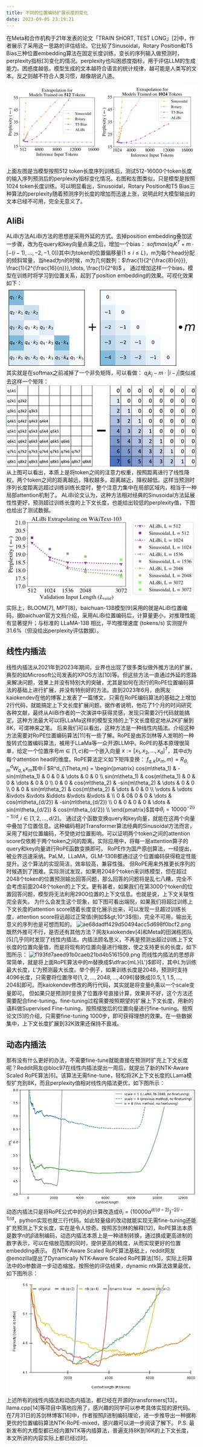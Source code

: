 ```yaml
---
title: 不同的位置编码扩展长度的变化
date: 2023-09-05 23:19:21
---
```



在Meta和合作机构于21年发表的论文「TRAIN SHORT, TEST LONG」[2]中，作者展示了采用这一思路的评估结论。它比较了Sinusoidal，Rotary Position和T5 Bias三种位置embedding算法在固定长度训练，变长的序列输入做预测时，perplexity指标[3]变化的情况。perplexity也叫困惑度指标，用于评估LLM的生成能力。困惑度越低，模型生成的文本越符合语言的统计规律，越可能是人类写的文本。反之则越不符合人类习惯，越像胡说八道。

![](https://raw.githubusercontent.com/dijiatrustlight/Chart_bed/master/img/202308171916023.png)

上面左图是当模型按照512 token长度序列训练后，测试512-16000个token长度的输入序列预测后的perplexity指标变化情况。右图和左图类似，只是模型是按照1024 token长度训练。可以明显看出，Sinusoidal，Rotary Position和T5 Bias三种算法的perplexity随着预测序列长度的增加而迅速上涨，说明此时大模型输出的文本已经不可用，完全无意义了。


## AliBi
ALiBi方法ALiBi方法的思想是采用外延的方式。去掉position embedding叠加这一步骤，改为在query和key向量点乘之后，增加一个bias：
$softmax(q_iK^T+m \cdot [-(i-1),\dots,-2, -1, 0])$其中i为token的位置偏移量($1\le i \le L$)，m为每个head分配的倾斜常量，当head为n的时候，m为几何数列：$\frac{1}{2^{\frac{8}{n}}}, \frac{1}{2^{\frac{16}{n}}},\dots, \frac{1}{2^8}$ 。
通过增加这样一个bias，模型在训练时将学习到位置关系，起到了position embedding的效果。可视化效果如下：
![](https://raw.githubusercontent.com/dijiatrustlight/Chart_bed/master/img/202308171919782.png)
其实就是在softmax之前减掉了一个非负矩阵，可以看做：
$q_ik_j-m \cdot |i-j|$类似减去这样一个矩阵：
![](https://raw.githubusercontent.com/dijiatrustlight/Chart_bed/master/img/202308171920684.png)
从上图可以看出，本质上是将token之间的注意力权重，按照距离进行了线性降权，两个token之间的距离越远，降权越多。距离越近，降权越低。这样当预测时序列长度距离远超过训练训练长度时，整个注意力集中在局部区域内，相当于一种局部attention机制了。
ALiBi论文认为，这种方法相对经典的Sinusoidal方法延展性性更好，预测超过训练长度的上下文长度，也能给出较低的perplexity值，下图也给出了测试数据。
![](https://raw.githubusercontent.com/dijiatrustlight/Chart_bed/master/img/202308171920796.png)
实际上，BLOOM[7], MPT[8]，baichuan-13B模型[9]采用的就是ALiBi位置编码，据baichuan官方文档介绍，采用ALiBi位置编码后，计算量更小，对推理性能有显著提升；与标准的 LLaMA-13B 相比，平均推理速度 (tokens/s) 实测提升 31.6%（但没给出perplexity评估数据）。

## 线性内插法
线性内插法从2021年到2023年期间，业界也出现了很多类似做外推方法的扩展，典型的如Microsoft公司发表的XPOS方法[10]等。但这些方法一直通过外延的思路来解决问题，效果上并没有特别大的突破，尤其是如何在流行的RoPE位置编码算法的基础上进行扩展，并没有特别好的方法。直到2023年6月，由网友kaiokendev在他的博客上发表了一篇博文，只需在RoPE编码算法的基础之上增加2行代码，就能搞定上下文长度扩展问题。据作者说明，他花了1个月的时间研究各种文献，最终从AliBi作者的一次演讲中获得灵感，发现只需要2行代码就能搞定。这种方法最大可以将LLaMa这样的模型支持的上下文长度稳定地从2K扩展到8K，可谓神来之笔。
后来我们可以看出，这种方法是一种线性内插法。介绍这种方法需要对RoPE位置编码算法[11]有一些了解。RoPE是由苏剑林等人发明的一种旋转式位置编码算法，被用于LLaMa等一众开源LLM中。RoPE的基本原理很简单，给定一个位置序号$m \in [1,c)$和一个嵌入向量 $x:=[x_1,x_2,\dots,x_d]^T$，其中d为每个attention head的维度。RoPE算法定义如下矩阵变换：
$f_{q,k}(x_m,m) = R^d_{\Theta,m}W_{q,k}x_m$其中:Ï
$R^d_{\Theta,m} = \begin{pmatrix} cos(m\theta_1) & -sin(m\theta_1) & 0 & 0 & \dots & 0 & 0 \\ sin(m\theta_1) & cos(m\theta_1) & 0 & 0 & \dots & 0 & 0 \\ 0 & 0 & cos(m\theta_2) & -sin(m\theta_2) & \dots & 0 & 0 \\ 0 & 0 & sin(m\theta_2) & cos(m\theta_2) & \dots & 0 & 0 \\ \vdots & \vdots &\vdots &\vdots &\ddots &\vdots &\vdots & \\ 0 & 0& 0 & 0 & \dots & cos(m\theta_{d/2}) & -sin(m\theta_{d/2}) \\ 0 & 0 & 0 & 0 & \dots & sin(m\theta_{d/2}) & cos(m\theta_{d/2}) \\ \end{pmatrix}$其中$\theta_i=10000^{-2(i-1)/d},i \in [1,2,\dots,d/2]$。
通过这个函数变换query和key向量，就能在这两个向量中叠加了位置信息。这种编码相对Transformer算法经典的Sinusoidal方法而言，采用了相对位置编码，不受绝对位置影响。可以证明两个token之间的attention score仅依赖于两个token之间的距离。实际应用中，将每一层attention算子的query和key向量进行RoPE函数变换即可。
RoPE作为国产原创算法，一经提出，被业界迅速采纳。PaLM，LLaMA，GLM-130B都通过这个位置编码获得稳定性能提升。这个算法的实现简洁，效率较高，兼容性强。
但RoPE用来外推更长序列的时候遇到了困难。实际测试发现，如果用2048个token来训练模型，但在超过2048个token的位置预测输出回答问题，那么回答的问题将是乱七八糟，完全不会考虑前面2048个token的上下文。更有甚者，如果我们在第3000个token的位置回答问题，模型将无法利用2900位置的上下文信息。也就是说，上下文关联性完全丧失。
为什么会发生这个现象，如下图可看出端倪，如果我们将超过训练上下文长度的attention score随着长度变化展示出来，可以发现一旦超过训练长度，attention score将远超过正常值(例如$&gt;10^3$倍)，完全不可用，输出无意义的序列也是可想而知的。
![ae68dadff429d50494acc5d698f0bcf2.png](en-resource://database/3160:1)
既然外推可不行，是否还有其他方法？网友kaiokendev[4]和Meta的田渊栋团队[5]几乎同时发现了线性内插法。内插法顾名思义，不再是预测出超过训练上下文长度的位置向量值，而是将现有的位置向量进行缩放，使之支持更长的长度，如下图所示：
![f193fd7aeed91b0caeb21bd4b5161509.png](en-resource://database/3161:1)
而线性内插法的思想非常简单，就是将上面RoPE算法中的m替换成$\dfrac{mL}{L'}$即可，其中$L$为训练最大长度，$L'$为预测最大长度。举个例子，如果训练长度是2048，预测时支持4096长度，只需要将位置序号$[1, 2, \dots, 2048,\dots, 4096]$替换成$[0.5, 1, 1.5, \dots, 2048]$即可。而kaiokendev修改的两行代码，其实就是将变量$\theta_i$乘以一个scale变量即可。
但如果只是预测时变换了位置序号直接计算，效果并不好，这个方法还需要配合fine-tuning。fine-tuning过程需要按照期望的扩展上下文长度，用新的语料做Supervised Fine-tuning，按照缩放后的位置向量进行fine-tuning。按照论文[5]的介绍，只需要fine-tuning 1000步，即可获得理想的效果。在一些数据集中，上下文长度扩展到32K效果还保持不衰减。



## 动态内插法
那有没有什么更好的办法，不需要fine-tune就能直接在预测时扩充上下文长度呢？Reddit网友@bloc97在线性内插法提出一周后，就提出了新的NTK-Aware Scaled RoPE算法[6]。该算法无需fine-tune，轻松将2K上下文长度的LLama模型扩充到8K，而且perplexity值相对线性内插法更优，如下图所示：
![](https://raw.githubusercontent.com/dijiatrustlight/Chart_bed/master/img/202308171940242.png)
动态内插法只是将RoPE公式中的$\theta_i$的计算改造成$\theta_i=(10000\alpha^{d/(d-2)})^{-2(i-1)/d}$，python实现也就三行代码。如此轻量级的改动就能实现无需fine-tuning还能扩充预测上下文长度，实在是令人惊奇。按照苏剑林的解释[12]，RoPE算法本质是数字n的$\beta$进制编码，动态内插法本质上是一种进制转换，通过换成更高进制的数字表示，可以在缩放范围的同时，提供更高的精度，从而实现更好的位置embedding表示。
在NTK-Aware Scaled RoPE算法基础上，reddit网友@emozilla提出了Dynamically NTK-Aware Scaled RoPE算法[15]，实际上将算法中的$\alpha$参数进一步动态缩放。按照他的评估结果，dynamic ntk算法效果最优，如下图所示：
![](https://raw.githubusercontent.com/dijiatrustlight/Chart_bed/master/img/202308171941789.png)
上述所有的线性内插法和动态内插法，都已经在开源的transformers[13]，llama.cpp[14]等项目中落地应用了，感兴趣的同学可以参考具体实现的源代码。
在7月31日的苏剑林博客[16]中，作者按照$\beta$进制编码理论，进一步推导出一种据称更优的位置编码算法NTK-RoPE-mixed，感兴趣可以进一步阅读了解下。
P.S. 最新发布的大模型都已经内置NTK等内插算法，普遍支持8K到16K的上下文长度，本文所讲的内容实际上都已经过时。
